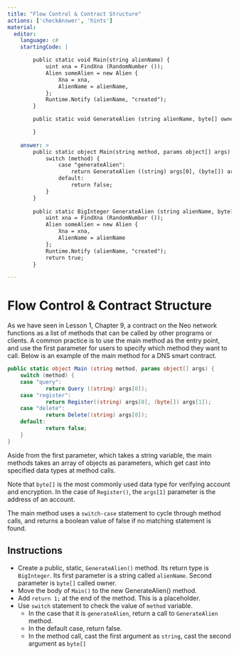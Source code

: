 ```yaml
---
title: "Flow Control & Contract Structure"
actions: ['checkAnswer', 'hints']
material: 
  editor:
    language: c#
    startingCode: |

        public static void Main(string alienName) {
            uint xna = FindXna (RandomNumber ());
            Alien someAlien = new Alien {
                Xna = xna, 
                AlienName = alienName, 
            };
            Runtime.Notify (alienName, "created");
        }

        public static void GenerateAlien (string alienName, byte[] owner) {

        }
    
    answer: > 
        public static object Main(string method, params object[] args) {
            switch (method) {
                case "generateAlien":
                    return GenerateAlien ((string) args[0], (byte[]) args[1]); 
                default: 
                    return false; 
            }
        }
        
        public static BigInteger GenerateAlien (string alienName, byte[] owner) {
            uint xna = FindXna (RandomNumber ()); 
            Alien someAlien = new Alien {
                Xna = xna, 
                AlienName = alienName
            };
            Runtime.Notify (alienName, "created");
            return true; 
        }

---
```



# Flow Control & Contract Structure

As we have seen in Lesson 1, Chapter 9, a contract on the Neo network functions as a list of methods that can be called by other programs or clients. A common practice is to use the main method as the entry point, and use the first parameter for users to specify which method they want to call. Below is an example of the main method for a DNS smart contract. 

```c#
public static object Main (string method, params object[] args) {
    switch (method) {
    case "query":
            return Query ((string) args[0]);
    case "register":
            return Register((string) args[0], (byte[]) args[1]);
    case "delete":
            return Delete((string) args[0]);
    default:
            return false;
    }
}
```

Aside from the first parameter, which takes a string variable, the main methods takes an array of objects as parameters, which get cast into specified data types at method calls. 

Note that `byte[]` is the most commonly used data type for verifying account and encryption. In the case of `Register()`, the `args[1]` parameter is the address of an account. 

The main method uses a `switch-case` statement to cycle through method calls, and returns a boolean value of false if no matching statement is found. 

## Instructions

- Create a public, static, `GenerateAlien()` method. Its return type is `BigInteger`. Its first parameter is a string called `alienName`. Second parameter is `byte[]` called owner. 
- Move the body of `Main()` to the new GenerateAlien() method. 
- Add `return 1;` at the end of the method. This is a placeholder. 
- Use `switch` statement to check the value of `method` variable. 
  - In the case that it is `generateAlien`, return a call to `GenerateAlien` method. 
  - In the default case, return false. 
  - In the method call, cast the first argument as `string`, cast the second argument as `byte[]`